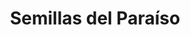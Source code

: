 ---
title: "Semillas del Paraíso"
url: /ciudad-autonoma-de-buenos-aires/semillas-del-paraiso/
shop: alimentación sana
---